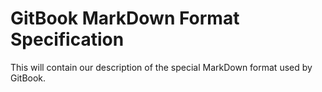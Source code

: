 # GitBook MarkDown Format Specification

This will contain our description of the special MarkDown format used by
GitBook.
